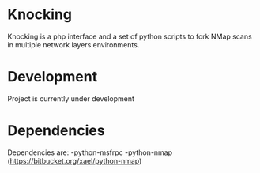 # Knocking
 Knocking is a php interface and a set of python scripts to fork NMap scans in multiple network layers environments.

# Development
Project is currently under development

# Dependencies
Dependencies are: 
-python-msfrpc
-python-nmap (https://bitbucket.org/xael/python-nmap)
